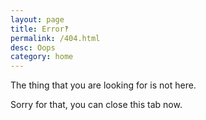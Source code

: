 ```yaml
---
layout: page
title: Error‽
permalink: /404.html
desc: Oops
category: home
---
```


<p>The thing that you are looking for is not here.</p>
<p>Sorry for that, you can close this tab now.</p>
